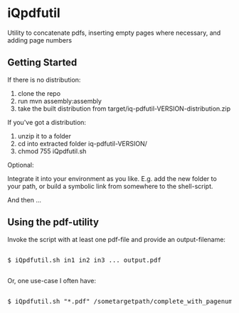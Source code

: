 # iQpdfutil
Utility to concatenate pdfs, inserting empty pages where necessary, and adding page numbers


## Getting Started


If there is no distribution:

1. clone the repo
2. run mvn assembly:assembly
3. take the built distribution from target/iq-pdfutil-VERSION-distribution.zip


If you've got a distribution:

1. unzip it to a folder
2. cd into extracted folder iq-pdfutil-VERSION/
3. chmod 755 iQpdfutil.sh

Optional:

Integrate it into your environment as you like. E.g. add the new folder to your
path, or build a symbolic link from somewhere to the shell-script.

And then ...

## Using the pdf-utility

Invoke the script with at least one pdf-file and provide an output-filename:


<pre>

$ iQpdfutil.sh in1 in2 in3 ... output.pdf

</pre>

Or, one use-case I often have:

<pre>

$ iQpdfutil.sh "*.pdf" /sometargetpath/complete_with_pagenumbers.pdf

</pre>





